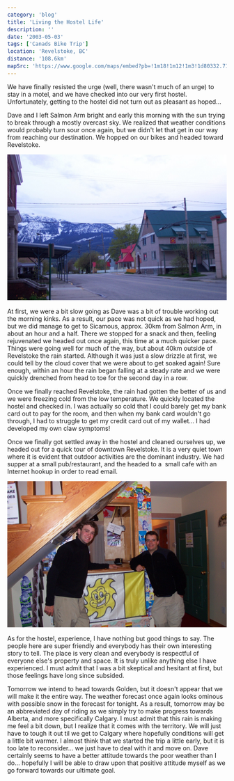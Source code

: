 ```yaml
---
category: 'blog'
title: 'Living the Hostel Life'
description: ''
date: '2003-05-03'
tags: ['Canads Bike Trip']
location: 'Revelstoke, BC'
distance: '108.6km'
mapSrc: 'https://www.google.com/maps/embed?pb=!1m18!1m12!1m3!1d80332.71457805867!2d-118.26496999230459!3d51.00880806468887!2m3!1f0!2f0!3f0!3m2!1i1024!2i768!4f13.1!3m3!1m2!1s0x53793705fa6adda5%3A0x4f3c647db9d6efca!2sRevelstoke%2C%20BC!5e0!3m2!1sen!2sca!4v1609169965196!5m2!1sen!2sca'
---
```

We have finally resisted the urge (well, there wasn't much of an urge) to stay in a motel, and we have checked into our very first hostel. Unfortunately, getting to the hostel did not turn out as pleasant as hoped...

Dave and I left Salmon Arm bright and early this morning with the sun trying to break through a mostly overcast sky. We realized that weather conditions would probably turn sour once again, but we didn't let that get in our way from reaching our destination. We hopped on our bikes and headed toward Revelstoke.

![](./can_bike_trip_049.jpg)

At first, we were a bit slow going as Dave was a bit of trouble working out the morning kinks. As a result, our pace was not quick as we had hoped, but we did manage to get to Sicamous, approx. 30km from Salmon Arm, in about an hour and a half. There we stopped for a snack and then, feeling rejuvenated we headed out once again, this time at a much quicker pace. Things were going well for much of the way, but about 40km outside of Revelstoke the rain started. Although it was just a slow drizzle at first, we could tell by the cloud cover that we were about to get soaked again! Sure enough, within an hour the rain began falling at a steady rate and we were quickly drenched from head to toe for the second day in a row.

Once we finally reached Revelstoke, the rain had gotten the better of us and we were freezing cold from the low temperature. We quickly located the hostel and checked in. I was actually so cold that I could barely get my bank card out to pay for the room, and then when my bank card wouldn't go through, I had to struggle to get my credit card out of my wallet... I had developed my own claw symptoms!

Once we finally got settled away in the hostel and cleaned ourselves up, we headed out for a quick tour of downtown Revelstoke. It is a very quiet town where it is evident that outdoor activities are the dominant industry. We had supper at a small pub/restaurant, and the headed to a &nbsp;small cafe with an Internet hookup in order to read email.

![](./can_bike_trip_051.jpg)

As for the hostel, experience, I have nothing but good things to say. The people here are super friendly and everybody has their own interesting story to tell. The place is very clean and everybody is respectful of everyone else's property and space. It is truly unlike anything else I have experienced. I must admit that I was a bit skeptical and hesitant at first, but those feelings have long since subsided.

Tomorrow we intend to head towards Golden, but it doesn't appear that we will make it the entire way. The weather forecast once again looks ominous with possible snow in the forecast for tonight. As a result, tomorrow may be an abbreviated day of riding as we simply try to make progress towards Alberta, and more specifically Calgary. I must admit that this rain is making me feel a bit down, but I realize that it comes with the territory. We will just have to tough it out til we get to Calgary where hopefully conditions will get a little bit warmer. I almost think that we started the trip a little early, but it is too late to reconsider... we just have to deal with it and move on. Dave certainly seems to have a better attitude towards the poor weather than I do... hopefully I will be able to draw upon that positive attitude myself as we go forward towards our ultimate goal.